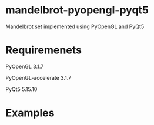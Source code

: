 # mandelbrot-pyopengl-pyqt5
Mandelbrot set implemented using PyOpenGL and PyQt5

# Requiremenets
PyOpenGL               3.1.7

PyOpenGL-accelerate    3.1.7

PyQt5                  5.15.10

# Examples

